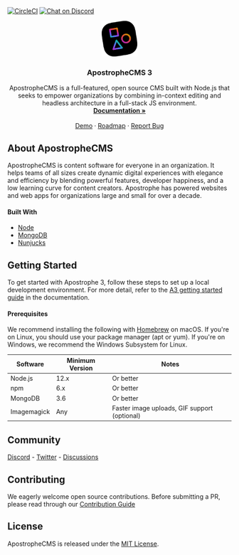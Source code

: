 
[![CircleCI](https://circleci.com/gh/apostrophecms/apostrophe/tree/main.svg?style=svg)](https://circleci.com/gh/apostrophecms/apostrophe/tree/main)
[![Chat on Discord](https://img.shields.io/discord/517772094482677790.svg)](https://chat.apostrophecms.org)

<p align="center">
  <a href="https://github.com/apostrophecms/apostrophe">
    <img src="logo.svg" alt="ApostropheCMS logo" width="80" height="80">
  </a>

  <h3 align="center">ApostropheCMS 3</h3>

  <p align="center">
    ApostropheCMS is a full-featured, open source CMS built with Node.js that seeks to empower organizations by combining in-context editing and headless architecture in a full-stack JS environment.
    <br />
    <a href="https://v3.docs.apostrophecms.org/"><strong>Documentation »</strong></a>
    <br />
    <br />
    <a href="http://demo.apostrophecms.com">Demo</a>
    ·
    <a href="https://portal.productboard.com/apostrophecms/1-product-roadmap/tabs/2-planned">Roadmap</a>
    ·
    <a href="https://github.com/apostrophecms/apostrophe/issues/new?assignees=&labels=bug,3.0&template=bug_report.md&title=">Report Bug</a>
  </p>
</p>

## About ApostropheCMS

ApostropheCMS is content software for everyone in an organization. It helps teams of all sizes create dynamic digital experiences with elegance and efficiency by blending powerful features, developer happiness, and a low learning curve for content creators. Apostrophe has powered websites and web apps for organizations large and small for over a decade.

#### Built With

* [Node](https://nodejs.org/en/)
* [MongoDB](https://www.mongodb.com/)
* [Nunjucks](https://mozilla.github.io/nunjucks/)

## Getting Started

To get started with Apostrophe 3, follow these steps to set up a local development environment. For more detail, refer to the [A3 getting started guide](https://a3.docs.apostrophecms.org/guide/setting-up.html) in the documentation.

#### Prerequisites

We recommend installing the following with [Homebrew](https://brew.sh/) on macOS. If you're on Linux, you should use your package manager (apt or yum). If you're on Windows, we recommend the Windows Subsystem for Linux.

| Software | Minimum Version | Notes
| ------------- | ------------- | -----
| Node.js | 12.x | Or better
| npm  | 6.x  | Or better
| MongoDB  | 3.6  | Or better
| Imagemagick  | Any | Faster image uploads, GIF support (optional)

## Community

[Discord](https://discord.com/invite/XkbRNq7) - [Twitter](https://twitter.com/apostrophecms) - [Discussions](https://github.com/apostrophecms/apostrophe/discussions)

## Contributing

We eagerly welcome open source contributions. Before submitting a PR, please read through our [Contribution Guide](https://github.com/apostrophecms/apostrophe/blob/main/CONTRIBUTING.md)

## License

ApostropheCMS is released under the [ MIT License](https://github.com/apostrophecms/apostrophe/blob/main/LICENSE.md).
